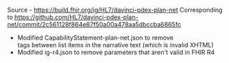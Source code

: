 Source - https://build.fhir.org/ig/HL7/davinci-pdex-plan-net
Corresponding to https://github.com/HL7/davinci-pdex-plan-net/commit/2c561128f864e87f50a00a478aa5dbccba6865fc
- Modified CapabilityStatement-plan-net.json to remove <br/> tags between list items in the narrative text (which is invalid XHTML)
- Modified ig-r4.json to remove parameters that aren't valid in FHIR R4